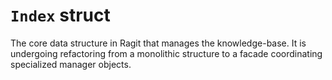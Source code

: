 # `Index` struct

The core data structure in Ragit that manages the knowledge-base. It is undergoing refactoring from a monolithic structure to a facade coordinating specialized manager objects.